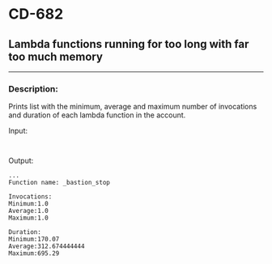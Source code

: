 # CD-682

## Lambda functions running for too long with far too much memory

---

### Description:
Prints list with the minimum, average and maximum number of invocations and duration of each lambda function in the account.

Input:
```


```

Output:
```
...
Function name: _bastion_stop

Invocations:
Minimum:1.0
Average:1.0
Maximum:1.0

Duration:
Minimum:170.07
Average:312.674444444
Maximum:695.29

```
